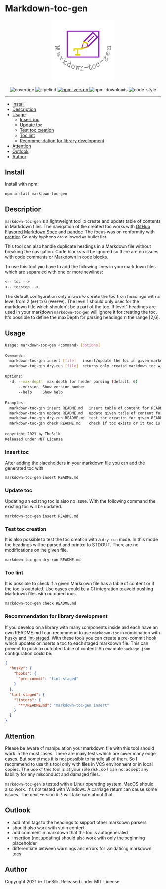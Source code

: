 # Markdown-toc-gen

<p align="center">
  <img width="200" src="logo.png" alt="logo markdown-toc-gen">
</p>

<p align="center">
  <img src="https://gitlab.com/thesilk/markdown-toc-gen/badges/master/coverage.svg?job=test" alt="coverage">
  <img src="https://gitlab.com/thesilk/markdown-toc-gen/badges/master/pipeline.svg" alt="pipelind">
  <a href="https://www.npmjs.com/package/markdown-toc-gen">
    <img src="https://img.shields.io/npm/v/markdown-toc-gen.svg?style=flat-square" alt="npm-version">
  </a>
  <img src="https://img.shields.io/npm/dm/markdown-toc-gen.svg?style=flat" alt="npm-downloads">
  <img src="https://img.shields.io/badge/code_style-prettier-ff69b4.svg?style=flat-square" alt="code-style">
</p>

---

<!-- toc -->
- [Install](#install)
- [Description](#description)
- [Usage](#usage)
  - [Insert toc](#insert-toc)
  - [Update toc](#update-toc)
  - [Test toc creation](#test-toc-creation)
  - [Toc lint](#toc-lint)
  - [Recommendation for library development](#recommendation-for-library-development)
- [Attention](#attention)
- [Outlook](#outlook)
- [Author](#author)
<!-- tocstop -->

## Install

Install with npm:

```bash
npm install markdown-toc-gen
```

## Description

`markdown-toc-gen` is a lightweight tool to create and update table of contents in Markdown files. The navigation of
the created toc works with [GitHub Flavored Markdown Spec](https://github.github.com/gfm/) and
[pandoc](https://pandoc.org/). The focus was on conformity with [prettier](https://prettier.io).
So only hyphens are allowed as bullet list.

This tool can also handle duplicate headings in a Markdown file without breaking the navigation. Code blocks will be
ignored so there are no issues with code comments or Markdown in code blocks.

To use this tool you have to add the following lines in your markdown files which are separated with one or more newlines:

```markdown
<-- toc -->
<-- tocstop -->
```

The default configuration only allows to create the toc from headings with a level from 2 (`##`) to 6 (`######`). The level 1
should only used for the markdown title which shouldn't be a part of the toc. If level 1 headings are used in your markdown
`markdown-toc-gen` will ignore it for creating the toc. It's possible to define the maxDepth for parsing headings in the
range [2,6].

## Usage

```bash
Usage: markdown-toc-gen <command> [options]

Commands:
  markdown-toc-gen insert [file]   insert/update the toc in given markdown file                        [aliases: update]
  markdown-toc-gen dry-run [file]  returns only created markdown toc without changing given file

Options:
  -d, --max-depth  max depth for header parsing (default: 6)                                                    [number]
      --version  Show version number                                                                           [boolean]
      --help     Show help                                                                                     [boolean]

Examples:
  markdown-toc-gen insert README.md   insert table of content for README.md
  markdown-toc-gen update README.md   update given table of content for README.md
  markdown-toc-gen dry-run README.md  test toc creation for given README.md
  markdown-toc-gen check README.md    check if toc exists or it toc is outdated

copyright 2021 by TheSilk
Released under MIT License
```

### Insert toc

After adding the placeholders in your markdown file you can add the generated toc with

```bash
markdown-toc-gen insert README.md
```

### Update toc

Updating an existing toc is also no issue. With the following command the existing toc will be updated.

```bash
markdown-toc-gen insert README.md
```

### Test toc creation

It is also possible to test the toc creation with a `dry-run` mode. In this mode the headings will be parsed and printed
to STDOUT. There are no modifications on the given file.

```bash
markdown-toc-gen dry-run README.md
```

### Toc lint

It is possible to check if a given Markdown file has a table of content or if the toc is outdated. Use cases could
be a CI integration to avoid pushing Markdown files with outdated tocs.

```bash
markdown-toc-gen check README.md
```

### Recommendation for library development

If you develop on a library with many components inside and each have an own README.md I can recommend to use
`markdown-toc` in combination with [husky](https://github.com/typicode/husky) and [lint-staged](https://github.com/typicode/husky).
With these tools you can create a pre-commit hook which updates or inserts a toc to each staged markdown file.
This can prevent to push an outdated table of content. An example `package.json` configuration could be:

```json
{
  "husky": {
    "hooks": {
      "pre-commit": "lint-staged"
    }
  },
  "lint-staged": {
    "linters": {
      "**/README.md": "markdown-toc-gen insert"
    }
  }
}
```

## Attention

Please be aware of manipulation your markdown file with this tool should work in the most cases. There are many tests
which are cover many edge cases. But sometimes it is not possible to handle all of them. So I recommend to use this tool
only with files in VCS environment or in local copies. The use of this tool is at your sole risk, so I can not accept any
liability for any misconduct and damaged files.

`markdown-toc-gen` is tested with a Linux operating system. MacOS should also work. It's not tested with Windows. A
carriage return can cause some issues. The next version `0.3` will take care about that.

## Outlook

- add html tags to the headings to support other markdown parsers
- should also work with stdin content
- add comment in markdown that the toc is autogenerated
- insertion (not updating) should also work with only the beginning placeholder
- differentiate between warnings and errors for validationg markdown tocs

## Author

Copyright 2021 by TheSilk. Released under MIT License
